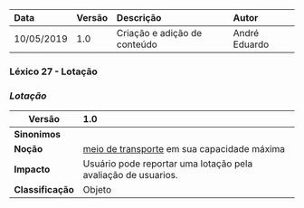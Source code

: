 |Data|Versão|Descrição|Autor|
|:---|:---|:---|:---|
|10/05/2019|1.0|Criação e adição de conteúdo|André Eduardo|


### Léxico 27 - Lotação
### ***<a name="lotacao">Lotação</a>***


|Versão|1.0
|-|:-|
|**Sinonimos**|
|**Noção**|[meio de transporte](#meio-de-transporte) em sua capacidade máxima |
|**Impacto**|Usuário pode reportar uma lotação pela avaliação de usuarios.|
|**Classificação**| Objeto

